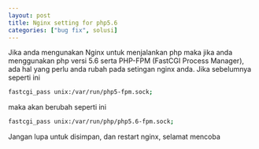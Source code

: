 ```yaml
---
layout: post
title: Nginx setting for php5.6
categories: ["bug fix", solusi]
---
```


Jika anda mengunakan Nginx untuk menjalankan php maka jika anda menggunakan php versi 5.6 serta PHP-FPM (FastCGI Process Manager), ada hal yang perlu anda rubah pada setingan nginx anda. Jika sebelumnya seperti ini

```bash
fastcgi_pass unix:/var/run/php5-fpm.sock;
```

maka akan berubah seperti ini

```bash
fastcgi_pass unix:/var/run/php/php5.6-fpm.sock;
```

Jangan lupa untuk disimpan, dan restart nginx, selamat mencoba